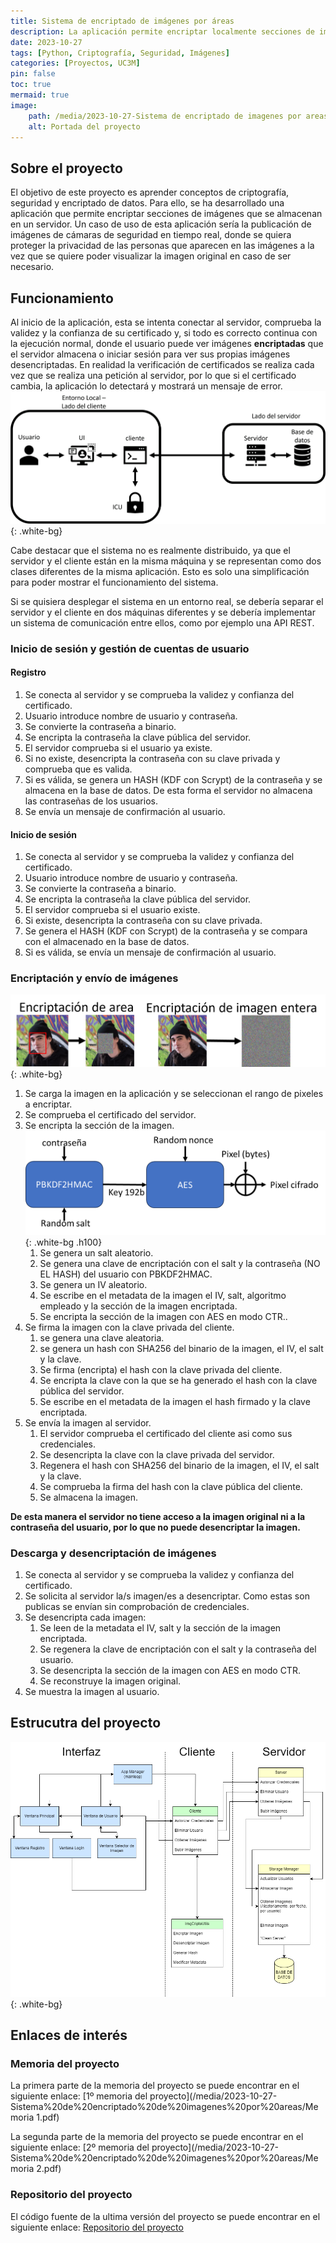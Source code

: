 ```yaml
---
title: Sistema de encriptado de imágenes por áreas
description: La aplicación permite encriptar localmente secciones de imágenes que se almacenan en un servidor.
date: 2023-10-27
tags: [Python, Criptografía, Seguridad, Imágenes]
categories: [Proyectos, UC3M]
pin: false
toc: true
mermaid: true
image: 
    path: /media/2023-10-27-Sistema de encriptado de imagenes por areas/portada.webp
    alt: Portada del proyecto
---
```


## Sobre el proyecto

El objetivo de este proyecto es aprender conceptos de criptografía, seguridad y encriptado de datos. Para ello, se ha desarrollado una aplicación que permite encriptar secciones de imágenes que se almacenan en un servidor. Un caso de uso de esta aplicación sería la publicación de imágenes de cámaras de seguridad en tiempo real, donde se quiera proteger la privacidad de las personas que aparecen en las imágenes a la vez que se quiere poder visualizar la imagen original en caso de ser necesario.

## Funcionamiento

Al inicio de la aplicación, esta se intenta conectar al servidor, comprueba la validez y la confianza de su certificado y, si todo es correcto continua con la ejecución normal, donde el usuario puede ver imágenes **encriptadas** que el servidor almacena o iniciar sesión para ver sus propias imágenes desencriptadas. En realidad la verificación de certificados se realiza cada vez que se realiza una petición al servidor, por lo que si el certificado cambia, la aplicación lo detectará y mostrará un mensaje de error.
![](/media/2023-10-27-Sistema%20de%20encriptado%20de%20imagenes%20por%20areas/image4.png){: .white-bg}

Cabe destacar que el sistema no es realmente distribuido, ya que el servidor y el cliente están en la misma máquina y se representan como dos clases diferentes de la misma aplicación. Esto es solo una simplificación para poder mostrar el funcionamiento del sistema.

Si se quisiera desplegar el sistema en un entorno real, se debería separar el servidor y el cliente en dos máquinas diferentes y se debería implementar un sistema de comunicación entre ellos, como por ejemplo una API REST.

### Inicio de sesión y gestión de cuentas de usuario

#### Registro

1. Se conecta al servidor y se comprueba la validez y confianza del certificado.
2. Usuario introduce nombre de usuario y contraseña.
3. Se convierte la contraseña a binario.
4. Se encripta la contraseña la clave pública del servidor.
5. El servidor comprueba si el usuario ya existe.
6. Si no existe, desencripta la contraseña con su clave privada y comprueba que es valida.
7. Si es válida, se genera un HASH (KDF con Scrypt) de la contraseña y se almacena en la base de datos. De esta forma el servidor no almacena las contraseñas de los usuarios.
8. Se envía un mensaje de confirmación al usuario.

#### Inicio de sesión

1. Se conecta al servidor y se comprueba la validez y confianza del certificado.
2. Usuario introduce nombre de usuario y contraseña.
3. Se convierte la contraseña a binario.
4. Se encripta la contraseña la clave pública del servidor.
5. El servidor comprueba si el usuario existe.
6. Si existe, desencripta la contraseña con su clave privada.
7. Se genera el HASH (KDF con Scrypt) de la contraseña y se compara con el almacenado en la base de datos.
8. Si es válida, se envía un mensaje de confirmación al usuario.

### Encriptación y envío de imágenes
![](/media/2023-10-27-Sistema%20de%20encriptado%20de%20imagenes%20por%20areas/image1.jpg){: .white-bg}

1. Se carga la imagen en la aplicación y se seleccionan el rango de pixeles a encriptar.
2. Se comprueba el certificado del servidor.
3. Se encripta la sección de la imagen. 
    ![Desktop View](/media/2023-10-27-Sistema%20de%20encriptado%20de%20imagenes%20por%20areas/image3.jpg){: .white-bg  .h100}
   1. Se genera un salt aleatorio.
   2. Se genera una clave de encriptación con el salt y la contraseña (NO EL HASH) del usuario con PBKDF2HMAC.
   3. Se genera un IV aleatorio.
   4. Se escribe en el metadata de la imagen el IV, salt, algoritmo empleado y la sección de la imagen encriptada.
   5. Se encripta la sección de la imagen con AES en modo CTR..
4. Se firma la imagen con la clave privada del cliente.
   1. se genera una clave aleatoria.
   2. se genera un hash con SHA256 del binario de la imagen, el IV, el salt y la clave.
   3. Se firma (encripta) el hash con la clave privada del cliente.
   4. Se encripta la clave con la que se ha generado el hash con la clave pública del servidor.
   5. Se escribe en el metadata de la imagen el hash firmado y la clave encriptada.
5. Se envía la imagen al servidor.
   1. El servidor comprueba el certificado del cliente asi como sus credenciales.
   2. Se desencripta la clave con la clave privada del servidor.
   3. Regenera el hash con SHA256 del binario de la imagen, el IV, el salt y la clave.
   4. Se comprueba la firma del hash con la clave pública del cliente.
   5. Se almacena la imagen. 

**De esta manera el servidor no tiene acceso a la imagen original ni a la contraseña del usuario, por lo que no puede desencriptar la imagen.**

### Descarga y desencriptación de imágenes

1. Se conecta al servidor y se comprueba la validez y confianza del certificado.
2. Se solicita al servidor la/s imagen/es a desencriptar. Como estas son publicas se envían sin comprobación de credenciales.
3. Se desencripta cada imagen:
   1. Se leen de la metadata el IV, salt y la sección de la imagen encriptada.
   2. Se regenera la clave de encriptación con el salt y la contraseña del usuario.
   3. Se desencripta la sección de la imagen con AES en modo CTR.
   4. Se reconstruye la imagen original.
4. Se muestra la imagen al usuario.


## Estrucutra del proyecto

![](/media/2023-10-27-Sistema%20de%20encriptado%20de%20imagenes%20por%20areas/estructura.png){: .white-bg}


## Enlaces de interés

### Memoria del proyecto

La primera parte de la memoria del proyecto se puede encontrar en el siguiente enlace: [1º memoria del proyecto](/media/2023-10-27-Sistema%20de%20encriptado%20de%20imagenes%20por%20areas/Memoria 1.pdf)

La segunda parte de la memoria del proyecto se puede encontrar en el siguiente enlace: [2º memoria del proyecto](/media/2023-10-27-Sistema%20de%20encriptado%20de%20imagenes%20por%20areas/Memoria 2.pdf)

### Repositorio del proyecto

El código fuente de la ultima versión del proyecto se puede encontrar en el siguiente enlace: [Repositorio del proyecto](https://github.com/Ragarr/Criptografia_2023-24)